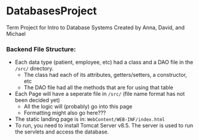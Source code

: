 # DatabasesProject
Term Project for Intro to Database Systems
Created by Anna, David, and Michael
 
### Backend File Structure: 
- Each data type (patient, employee, etc) had a class and a DAO file in the `/src/` directory. 
  - The class had each of its attributes, getters/setters, a constructor, etc
  - The DAO file had all the methods that are for using that table 
- Each Page will have a seperate file in `/src/` (file name format has not been decided yet)
  - All the logic will (probably) go into this page 
  - Formatting might also go here???
- The static landing page is in: `WebContent/WEB-INF/index.html`
- To run, you need to install Tomcat Server v8.5. The server is used to run the servlets and access the database. 
